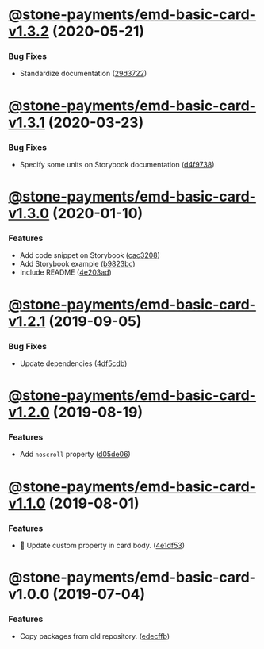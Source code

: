 # [@stone-payments/emd-basic-card-v1.3.2](https://github.com/stone-payments/emerald-web-framework/compare/@stone-payments/emd-basic-card-v1.3.1...@stone-payments/emd-basic-card-v1.3.2) (2020-05-21)


### Bug Fixes

* Standardize documentation ([29d3722](https://github.com/stone-payments/emerald-web-framework/commit/29d3722f9dbe0607399cfefc2df1d80291ae3051))

# [@stone-payments/emd-basic-card-v1.3.1](https://github.com/stone-payments/emerald-web-framework/compare/@stone-payments/emd-basic-card-v1.3.0...@stone-payments/emd-basic-card-v1.3.1) (2020-03-23)


### Bug Fixes

* Specify some units on Storybook documentation ([d4f9738](https://github.com/stone-payments/emerald-web-framework/commit/d4f9738))

# [@stone-payments/emd-basic-card-v1.3.0](https://github.com/stone-payments/emerald-web-framework/compare/@stone-payments/emd-basic-card-v1.2.1...@stone-payments/emd-basic-card-v1.3.0) (2020-01-10)


### Features

* Add code snippet on Storybook ([cac3208](https://github.com/stone-payments/emerald-web-framework/commit/cac3208))
* Add Storybook example ([b9823bc](https://github.com/stone-payments/emerald-web-framework/commit/b9823bc))
* Include README ([4e203ad](https://github.com/stone-payments/emerald-web-framework/commit/4e203ad))

# [@stone-payments/emd-basic-card-v1.2.1](https://github.com/stone-payments/emerald-web-framework/compare/@stone-payments/emd-basic-card-v1.2.0...@stone-payments/emd-basic-card-v1.2.1) (2019-09-05)


### Bug Fixes

* Update dependencies ([4df5cdb](https://github.com/stone-payments/emerald-web-framework/commit/4df5cdb))

# [@stone-payments/emd-basic-card-v1.2.0](https://github.com/stone-payments/emerald-web-framework/compare/@stone-payments/emd-basic-card-v1.1.0...@stone-payments/emd-basic-card-v1.2.0) (2019-08-19)


### Features

* Add `noscroll` property ([d05de06](https://github.com/stone-payments/emerald-web-framework/commit/d05de06))

# [@stone-payments/emd-basic-card-v1.1.0](https://github.com/stone-payments/emerald-web-framework/compare/@stone-payments/emd-basic-card-v1.0.0...@stone-payments/emd-basic-card-v1.1.0) (2019-08-01)


### Features

* :construction: Update custom property in card body. ([4e1df53](https://github.com/stone-payments/emerald-web-framework/commit/4e1df53))

# @stone-payments/emd-basic-card-v1.0.0 (2019-07-04)


### Features

* Copy packages from old repository. ([edecffb](https://github.com/stone-payments/emerald-web-framework/commit/edecffb))
